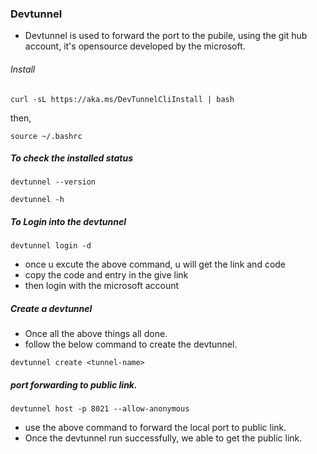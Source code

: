 ### Devtunnel
- Devtunnel is used to forward the port to the pubile, using the git hub account,
  it's opensource developed by the microsoft.

###### Install

```
curl -sL https://aka.ms/DevTunnelCliInstall | bash
```

then,

```
source ~/.bashrc
```

##### To check the installed  status

```
devtunnel --version
```

```
devtunnel -h
```
##### To Login into the devtunnel

```
devtunnel login -d
```
 - once u excute the above command, u will get the link and code
 - copy the code and entry in the give link
 - then login with the microsoft account
##### Create a devtunnel
 - Once all the above things all done.
 - follow the below command to create the devtunnel.
```
devtunnel create <tunnel-name>
```
##### port forwarding to public link.

```
devtunnel host -p 8021 --allow-anonymous
```

- use the above command to forward the local port to public link.
- Once the devtunnel run successfully, we able to get the public link.
   
